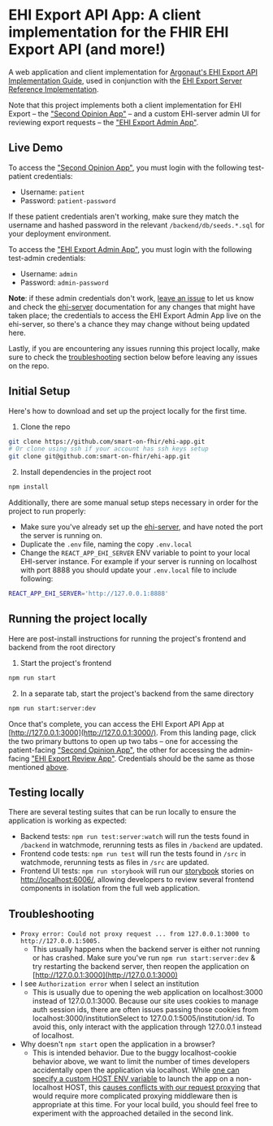 # EHI Export API App: A client implementation for the FHIR EHI Export API (and more!)

A web application and client implementation for [Argonaut's EHI Export API Implementation Guide](https://build.fhir.org/ig/argonautproject/ehi-api/), used in conjunction with the [EHI Export Server Reference Implementation](https://github.com/smart-on-fhir/ehi-server).

Note that this project implements both a client implementation for EHI Export – the ["Second Opinion App"](https://ehi-app.smarthealthit.org/jobs) – and a custom EHI-server admin UI for reviewing export requests – the ["EHI Export Admin App"](https://ehi-app.smarthealthit.org/admin/jobs).

## Live Demo

To access the ["Second Opinion App"](https://ehi-app.smarthealthit.org/jobs), you must login with the following test-patient credentials:

- Username: `patient`
- Password: `patient-password`

If these patient credentials aren't working, make sure they match the username and hashed password in the relevant `/backend/db/seeds.*.sql` for your deployment environment.

To access the ["EHI Export Admin App"](https://ehi-app.smarthealthit.org/admin/jobs), you must login with the following test-admin credentials:

- Username: `admin`
- Password: `admin-password`

**Note**: if these admin credentials don't work, [leave an issue](https://github.com/smart-on-fhir/ehi-app/issues/new) to let us know and check the [ehi-server](https://github.com/smart-on-fhir/ehi-server) documentation for any changes that might have taken place; the credentials to access the EHI Export Admin App live on the ehi-server, so there's a chance they may change without being updated here.

Lastly, if you are encountering any issues running this project locally, make sure to check the [troubleshooting](#troubleshooting) section below before leaving any issues on the repo.

## Initial Setup

Here's how to download and set up the project locally for the first time.

1. Clone the repo

```sh
git clone https://github.com/smart-on-fhir/ehi-app.git
# Or clone using ssh if your account has ssh keys setup
git clone git@github.com:smart-on-fhir/ehi-app.git
```

2. Install dependencies in the project root

```sh
npm install
```

Additionally, there are some manual setup steps necessary in order for the project to run properly:

- Make sure you've already set up the [ehi-server](https://github.com/smart-on-fhir/ehi-server), and have noted the port the server is running on.
- Duplicate the `.env` file, naming the copy `.env.local`
- Change the `REACT_APP_EHI_SERVER` ENV variable to point to your local EHI-server instance. For example if your server is running on localhost with port 8888 you should update your `.env.local` file to include following:

```bash
REACT_APP_EHI_SERVER='http://127.0.0.1:8888'
```

## Running the project locally

Here are post-install instructions for running the project's frontend and backend from the root directory

1. Start the project's frontend

```sh
npm run start
```

2. In a separate tab, start the project's backend from the same directory

```sh
npm run start:server:dev
```

Once that's complete, you can access the EHI Export API App at [http://127.0.0.1:3000](http://127.0.0.1:3000/). From this landing page, click the two primary buttons to open up two tabs – one for accessing the patient-facing ["Second Opinion App"](http://127.0.0.1:3000/jobs), the other for accessing the admin-facing ["EHI Export Review App"](http://127.0.0.1:3000/admin/jobs). Credentials should be the same as those mentioned [above](#live-demo).

## Testing locally

There are several testing suites that can be run locally to ensure the application is working as expected:

- Backend tests: `npm run test:server:watch` will run the tests found in `/backend` in watchmode, rerunning tests as files in `/backend` are updated.
- Frontend code tests: `npm run test` will run the tests found in `/src` in watchmode, rerunning tests as files in `/src` are updated.
- Frontend UI tests: `npm run storybook` will run our [storybook](https://storybook.js.org/docs/react/get-started/install/) stories on [http://localhost:6006/](http://localhost:6006/), allowing developers to review several frontend components in isolation from the full web application.

## Troubleshooting

- `Proxy error: Could not proxy request ... from 127.0.0.1:3000 to http://127.0.0.1:5005.`
  - This usually happens when the backend server is either not running or has crashed. Make sure you've run `npm run start:server:dev` & try restarting the backend server, then reopen the application on [http://127.0.0.1:3000](http://127.0.0.1:3000)
- I see `Authorization error` when I select an institution
  - This is usually due to opening the web application on localhost:3000 instead of 127.0.0.1:3000. Because our site uses cookies to manage auth session ids, there are often issues passing those cookies from localhost:3000/institutionSelect to 127.0.0.1:5005/institution/:id. To avoid this, only interact with the application through 127.0.0.1 instead of localhost.
- Why doesn't `npm start` open the application in a browser?
  - This is intended behavior. Due to the buggy localhost-cookie behavior above, we want to limit the number of times developers accidentally open the application via localhost. While [one can specify a custom HOST ENV variable](https://stackoverflow.com/questions/66910287/react-npm-start-127-0-0-1-instead-of-localhost-on-windows) to launch the app on a non-localhost HOST, this [causes conflicts with our request proxying](https://stackoverflow.com/questions/70374005/invalid-options-object-dev-server-has-been-initialized-using-an-options-object) that would require more complicated proxying middleware then is appropriate at this time. For your local build, you should feel free to experiment with the approached detailed in the second link.
